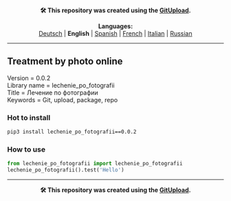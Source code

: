 <p align="center"><b>🛠️ This repository was created using the <a href="https://gitupload.com">GitUpload</a>.</b></p>

<p align="center"><b>Languages:</b><br /><a href="https://github.com/markolofsen/lechenie_po_fotografii/blob/master/README_de.md">Deutsch</a> | <b>English</b> | <a href="https://github.com/markolofsen/lechenie_po_fotografii/blob/master/README_es.md">Spanish</a> | <a href="https://github.com/markolofsen/lechenie_po_fotografii/blob/master/README_fr.md">French</a> | <a href="https://github.com/markolofsen/lechenie_po_fotografii/blob/master/README_it.md">Italian</a> | <a href="https://github.com/markolofsen/lechenie_po_fotografii/blob/master/README_ru.md">Russian</a></p>

---

## Treatment by photo online


Version = 0.0.2 <br />
Library name = lechenie_po_fotografii <br />
Title = Лечение по фотографии <br />
Keywords = Git,  upload,  package,  repo <br />

### Hot to install

```sh
pip3 install lechenie_po_fotografii==0.0.2
```
                    

### How to use

```python
from lechenie_po_fotografii import lechenie_po_fotografii
lechenie_po_fotografii().test('Hello')
```
                

    

---

<p align="center"><b>🛠️ This repository was created using the <a href="https://gitupload.com">GitUpload</a>.</b></p>
